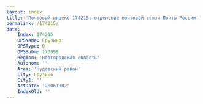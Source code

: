 ```yaml
---
layout: index
title: 'Почтовый индекс 174215: отделение почтовой связи Почты России'
permalink: /174215/
data:
    Index: 174215
    OPSName: Грузино
    OPSType: О
    OPSSubm: 173999
    Region: 'Новгородская область'
    Autonom: ''
    Area: 'Чудовский район'
    City: Грузино
    City1: ''
    ActDate: '20061002'
    IndexOld: ''
---
```

